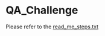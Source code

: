 # QA_Challenge
Please refer to the [read_me_steps.txt](https://github.com/kunalkk3/QA_Challenge/blob/master/read_me_steps.txt)
